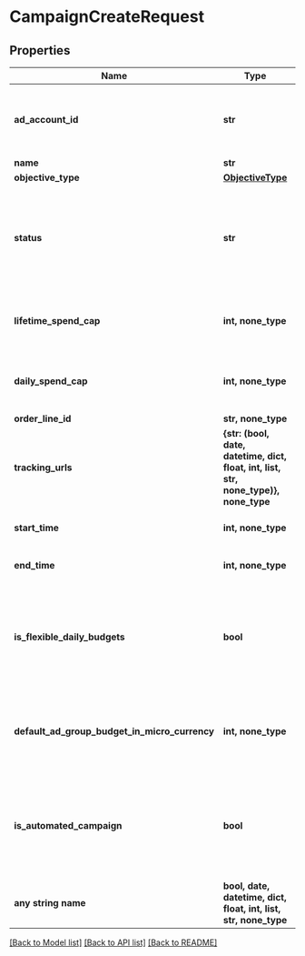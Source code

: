 # CampaignCreateRequest


## Properties
Name | Type | Description | Notes
------------ | ------------- | ------------- | -------------
**ad_account_id** | **str** | Campaign&#39;s Advertiser ID. If you want to create a campaign in a Business Account shared account you need to specify the Business Access advertiser ID in both the query path param as well as the request body schema. | 
**name** | **str** | Campaign name. | 
**objective_type** | [**ObjectiveType**](ObjectiveType.md) |  | 
**status** | **str** |  | [optional]  if omitted the server will use the default value of "ACTIVE"
**lifetime_spend_cap** | **int, none_type** | Campaign total spending cap. Required for Campaign Budget Optimization (CBO) campaigns. This and \&quot;daily_spend_cap\&quot; cannot be set at the same time. | [optional] 
**daily_spend_cap** | **int, none_type** | Campaign daily spending cap. Required for Campaign Budget Optimization (CBO) campaigns. This and \&quot;lifetime_spend_cap\&quot; cannot be set at the same time. | [optional] 
**order_line_id** | **str, none_type** | Order line ID that appears on the invoice. | [optional] 
**tracking_urls** | **{str: (bool, date, datetime, dict, float, int, list, str, none_type)}, none_type** |  | [optional] 
**start_time** | **int, none_type** | Campaign start time. Unix timestamp in seconds. Only used for Campaign Budget Optimization (CBO) campaigns. | [optional] 
**end_time** | **int, none_type** | Campaign end time. Unix timestamp in seconds. Only used for Campaign Budget Optimization (CBO) campaigns. | [optional] 
**is_flexible_daily_budgets** | **bool** |  | [optional]  if omitted the server will use the default value of False
**default_ad_group_budget_in_micro_currency** | **int, none_type** | When transitioning from campaign budget optimization to non-campaign budget optimization, the default_ad_group_budget_in_micro_currency will propagate to each child ad groups daily budget. Unit is micro currency of the associated advertiser account. | [optional] 
**is_automated_campaign** | **bool** |  | [optional]  if omitted the server will use the default value of False
**any string name** | **bool, date, datetime, dict, float, int, list, str, none_type** | any string name can be used but the value must be the correct type | [optional]

[[Back to Model list]](../README.md#documentation-for-models) [[Back to API list]](../README.md#documentation-for-api-endpoints) [[Back to README]](../README.md)


